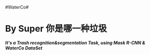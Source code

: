#WaterCo#

# By Super 你是哪一种垃圾 #


***It's a Trash recognition&segmentation Task, using Mask R-CNN & WaterCo DataSet***

